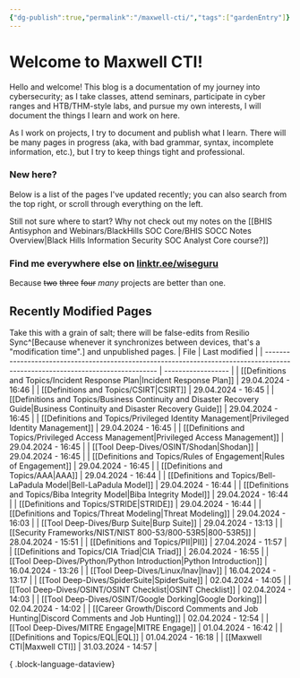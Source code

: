 ```yaml
---
{"dg-publish":true,"permalink":"/maxwell-cti/","tags":["gardenEntry"]}
---
```


# Welcome to Maxwell CTI!

Hello and welcome! This blog is a documentation of my journey into cybersecurity; as I take classes, attend seminars, participate in cyber ranges and HTB/THM-style labs, and pursue my own interests, I will document the things I learn and work on here.

As I work on projects, I try to document and publish what I learn. There will be many pages in progress (aka, with bad grammar, syntax, incomplete information, etc.), but I try to keep things tight and professional.

### New here?
Below is a list of the pages I've updated recently; you can also search from the top right, or scroll through everything on the left.

Still not sure where to start? Why not check out my notes on the [[BHIS Antisyphon and Webinars/BlackHills SOC Core/BHIS SOCC Notes Overview\|Black Hills Information Security SOC Analyst Core course?]] 


### Find me everywhere else on [linktr.ee/wiseguru](https://linktr.ee/wiseguru)
Because ~~two~~ ~~three~~ ~~four~~ *many* projects are better than one.


## Recently Modified Pages
Take this with a grain of salt; there will be false-edits from Resilio Sync^[Because whenever it synchronizes between devices, that's a "modification time".] and unpublished pages.
| File                                                                                                                           | Last modified      |
| ------------------------------------------------------------------------------------------------------------------------------ | ------------------ |
| [[Definitions and Topics/Incident Response Plan\|Incident Response Plan]]                                                   | 29.04.2024 - 16:46 |
| [[Definitions and Topics/CSIRT\|CSIRT]]                                                                                     | 29.04.2024 - 16:45 |
| [[Definitions and Topics/Business Continuity and Disaster Recovery Guide\|Business Continuity and Disaster Recovery Guide]] | 29.04.2024 - 16:45 |
| [[Definitions and Topics/Privileged Identity Management\|Privileged Identity Management]]                                   | 29.04.2024 - 16:45 |
| [[Definitions and Topics/Privileged Access Management\|Privileged Access Management]]                                       | 29.04.2024 - 16:45 |
| [[Tool Deep-Dives/OSINT/Shodan\|Shodan]]                                                                                    | 29.04.2024 - 16:45 |
| [[Definitions and Topics/Rules of Engagement\|Rules of Engagement]]                                                         | 29.04.2024 - 16:45 |
| [[Definitions and Topics/AAA\|AAA]]                                                                                         | 29.04.2024 - 16:44 |
| [[Definitions and Topics/Bell-LaPadula Model\|Bell-LaPadula Model]]                                                         | 29.04.2024 - 16:44 |
| [[Definitions and Topics/Biba Integrity Model\|Biba Integrity Model]]                                                       | 29.04.2024 - 16:44 |
| [[Definitions and Topics/STRIDE\|STRIDE]]                                                                                   | 29.04.2024 - 16:44 |
| [[Definitions and Topics/Threat Modeling\|Threat Modeling]]                                                                 | 29.04.2024 - 16:03 |
| [[Tool Deep-Dives/Burp Suite\|Burp Suite]]                                                                                  | 29.04.2024 - 13:13 |
| [[Security Frameworks/NIST/NIST 800-53/800-53R5\|800-53R5]]                                                                 | 28.04.2024 - 15:51 |
| [[Definitions and Topics/PII\|PII]]                                                                                         | 27.04.2024 - 11:57 |
| [[Definitions and Topics/CIA Triad\|CIA Triad]]                                                                             | 26.04.2024 - 16:55 |
| [[Tool Deep-Dives/Python/Python Introduction\|Python Introduction]]                                                         | 16.04.2024 - 13:26 |
| [[Tool Deep-Dives/Linux/lnav\|lnav]]                                                                                        | 16.04.2024 - 13:17 |
| [[Tool Deep-Dives/SpiderSuite\|SpiderSuite]]                                                                                | 02.04.2024 - 14:05 |
| [[Tool Deep-Dives/OSINT/OSINT Checklist\|OSINT Checklist]]                                                                  | 02.04.2024 - 14:03 |
| [[Tool Deep-Dives/OSINT/Google Dorking\|Google Dorking]]                                                                    | 02.04.2024 - 14:02 |
| [[Career Growth/Discord Comments and Job Hunting\|Discord Comments and Job Hunting]]                                        | 02.04.2024 - 12:54 |
| [[Tool Deep-Dives/MITRE Engage\|MITRE Engage]]                                                                              | 01.04.2024 - 16:42 |
| [[Definitions and Topics/EQL\|EQL]]                                                                                         | 01.04.2024 - 16:18 |
| [[Maxwell CTI\|Maxwell CTI]]                                                                                                | 31.03.2024 - 14:57 |

{ .block-language-dataview}